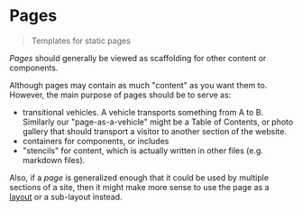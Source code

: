 # Pages

> Templates for static pages

_Pages_ should generally be viewed as scaffolding for other content or components.

Although pages may contain as much "content" as you want them to. However, the main purpose of pages should be to serve as:

* transitional vehicles. A vehicle transports something from A to B. Similarly our "page-as-a-vehicle" might be a Table of Contents, or photo gallery that should transport a visitor to another section of the website.
* containers for components, or includes
* "stencils" for content, which is actually written in other files (e.g. markdown files).

Also, if a _page_ is generalized enough that it could be used by multiple sections of a site, then it might make more sense to use the page as a [layout](../layouts) or a sub-layout instead.